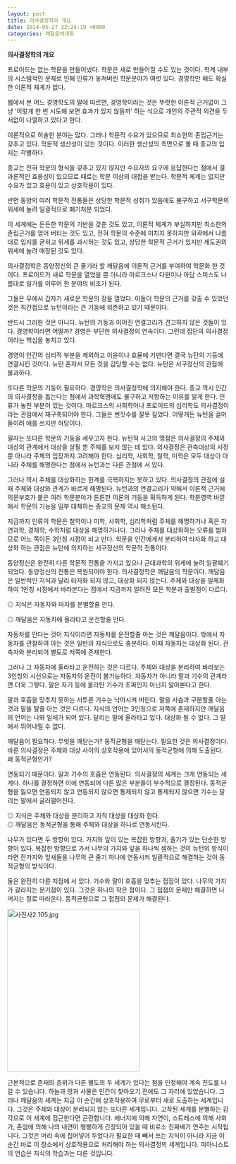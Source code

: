```yaml
---
layout: post
title: 의사결정학의 개요
date: 2014-05-27 22:24:19 +0900
categories: 깨달음의대화
---
```

**의사결정학의 개요**

  


프로이드는 없는 학문을 만들어냈다. 학문은 새로 만들어질 수도 있는 것이다. 학계 내부의 시스템적인 문제로 인해 인류가 놓쳐버린 학문분야가 여럿 있다. 경영학만 해도 확실한 이론적 체계가 없다. 

  


웹에서 본 어느 경영학도의 말에 따르면, 경영학이라는 것은 뚜렷한 이론적 근거없이 그냥 ‘이렇게 한 번 시도해 보면 효과가 있지 않을까’ 하는 식으로 개인의 주관적 의견을 두서없이 나열하고 있다고 한다. 

  


이론적으로 허술한 분야는 많다. 그러나 학문적 수요가 있으므로 최소한의 존립근거는 갖추고 있다. 학문적 생산성이 있는 것이다. 이러한 생산성의 측면으로 볼 때 종교의 입지는 각별하다. 

  


종교는 전혀 학문의 형식을 갖추고 있지 않지만 수요자의 요구에 응답한다는 점에서 결과론적인 효용성이 있으므로 때로는 학문 이상의 대접을 받는다. 학문적 체계는 없지만 수요가 있고 효용이 있고 상호작용이 있다. 

  


반면 동양의 여러 학문적 전통들은 상당한 학문적 성취가 있음에도 불구하고 서구학문의 위세에 눌려 일괄적으로 폐기처분 되었다.

  


이 세계에는 든든한 학문의 기반을 갖춘 것도 있고, 이론적 체계가 부실하지만 최소한의 존립근거를 얻어 버티는 것도 있고, 전혀 학문의 수준에 미치지 못하지만 외곽에서 나름대로 입지를 굳히고 위세를 과시하는 것도 있고, 상당한 학문적 근거가 있지만 제도권의 위세에 눌려 매장된 것도 있다. 

  


의사결정학은 동양정신의 큰 줄기라 할 깨달음에 이론적 근거를 부여하여 학문화 한 것이다. 프로이드가 새로 학문을 열었을 뿐 아니라 마르크스나 다윈이나 아담 스미스도 나름대로 일가를 이루어 한 분야의 비조가 된다. 

  


그들은 무에서 갑자기 새로운 학문의 장을 열었다. 이들이 학문의 근거를 갖출 수 있었던 것은 직간접으로 뉴턴이라는 큰 기둥에 의존하고 있기 때문이다. 

  


반드시 그러한 것은 아니다. 뉴턴의 기둥과 이어진 연결고리가 견고하지 않은 것들이 있다. 경영학이라면 어떨까? 경영은 부단한 의사결정의 연속이다. 그런데 집단의 의사결정이라는 핵심을 놓치고 있다. 

  


경영이 인간의 심리적 부분을 제외하고 이윤이나 효율에 기댄다면 결국 뉴턴의 기둥에 연결시킨 것이다. 뉴턴 혼자서 모든 것을 감당할 수는 없다. 뉴턴은 서구정신의 관점에 불과하다. 

  


또다른 학문의 기둥이 필요하다. 경영학은 의사결정학에 의지해야 한다. 종교 역시 인간의 의사결정을 돕는다는 점에서 과학혁명에도 불구하고 저항하는 이유를 알게 한다. 인류가 놓친 부분이 있는 것이다. 마르크스의 사회학이나 프로이드의 심리학도 의사결정이라는 관점에서 재구축되어야 한다. 그들은 번짓수를 잘못 짚었다. 어떻게든 뉴턴을 끌어들이려 애를 쓰지만 허당이다. 

  


필자는 또다른 학문의 기둥을 세우고자 한다. 뉴턴적 사고의 맹점은 의사결정의 주체와 대상의 관계에서 대상을 살필 뿐 주체를 보지 않는 데 있다. 의사결정은 관측대상의 사정 뿐 아니라 주체의 입장까지 고려해야 한다. 심리학, 사회학, 철학, 미학은 모두 대상이 아니라 주체를 해명한다는 점에서 뉴턴과는 다른 관점에 서 있다. 

  


그러나 역시 주체를 대상화하는 한계를 극복하지는 못하고 있다. 의사결정의 관점에 설때 주체와 대상와 관계가 바르게 해명된다. 뉴턴과의 연결고리가 약해서 이론적 근거에 의문부호가 붙은 여러 학문분야가 튼튼한 이론의 기둥을 획득하게 된다. 학문영역 바깥에서 학문의 기능을 일부 대체하는 종교의 문제 역시 해소된다. 

  


지금까지 인류의 학문은 철학이나 미학, 사회학, 심리학처럼 주체를 해명하거나 혹은 자연과학, 경제학, 수학처럼 대상을 해명하거나다. 그러나 주체를 대상화하는 오류를 범하므로 어느 쪽이든 3인칭 시점이 되고 만다. 학문을 인간에게서 분리하여 타자화 하고 대상화 하는 관점은 뉴턴에 의지하는 서구정신의 학문적 전통이다. 

  


동양정신은 완전히 다른 학문적 전통을 가지고 있으나 근대과학의 위세에 눌려 일괄폐기되었다. 동양정신의 전통은 복원되어야 한다. 의사결정학은 깨달음의 학문이다. 깨달음은 일반적인 지식과 달리 타자화 되지 않고, 대상화 되지 않는다. 주체와 대상을 일체화 하여 1인칭 시점에서 바라본다는 점에서 지금까지 알려진 모든 학문과 출발점이 다르다. 

  


◎ 지식은 자동차와 마차를 분별할줄 안다.  
      
◎ 깨달음은 자동차에 올라타고 운전할줄 안다.

  


자동차를 안다는 것이 지식이라면 자동차를 운전할줄 아는 것은 깨달음이다. 밖에서 자동차를 관찰하여 아는 것은 일반의 지식으로도 충분하다. 이때 자동차는 대상화 된다. 관측자와 분리되어 별도로 저쪽에 존재한다. 

  


그러나 그 자동차에 올라타고 운전하는 것은 다르다. 주체와 대상을 분리하여 바라보는 3인칭의 시선으로는 자동차의 운전이 불가능하다. 자동차가 아니라 말과 기수의 관계라면 더욱 그렇다. 말은 자기 등에 올라탄 기수가 초짜인지 아닌지 알아본다고 한다. 

  


말과 호흡을 맞추지 못하는 서투른 기수는 낙마시켜 버린다. 말을 사슴과 구분할줄 아는 것과 말을 탈줄 아는 것은 다르다. 지식의 언어는 3인칭으로 저쪽에 존재하지만 깨달음의 언어는 나와 일체가 되어 있다. 달리는 말에 올라타고 있다. 대상화 될 수 없다. 그 말에서 뛰어내릴 수 없다. 

  


깨달음이 필요하다. 무엇을 깨닫는가? 동적균형을 깨닫는다. 필요한 것은 의사결정이다. 바른 의사결정은 주체와 대상 사이의 상호작용에 있어서의 동적균형에 의해 도출된다. 왜 동적균형인가? 

  


연동되기 때문이다. 말과 기수의 호흡은 연동된다. 의사결정의 세계는 크게 연동되는 세계다. 하나를 결정하면 이에 연동되어 다른 많은 부분들이 부수적으로 결정된다. 동적균형을 잃으면 연동되지 않고 연동되지 않으면 통제되지 않고 통제되지 않으면 기수는 달리는 말에서 굴러떨어진다. 

  


◎ 지식은 주체와 대상을 분리하고 지적 대상을 대상화 한다.     
◎ 깨달음은 동적균형을 통해 주체와 대상을 하나로 연동시킨다. 

  


나무가 있다면 두 방향이 있다. 가지와 잎이 있는 복잡한 방향과, 줄기가 있는 단순한 방향이 있다. 복잡한 방향으로 가서 나무의 가지와 잎을 하나씩 셈하는 것이 뉴턴의 방식이라면 잔가지와 잎새들을 나무의 큰 줄기 하나에 연동시켜 일괄적으로 해결하는 것이 동적균형의 방식이다. 

  


둘은 완전히 다른 지점에 서 있다. 기수와 말이 호흡을 맞추는 접점이 있다. 나무의 가지가 갈라지는 분기점이 있다. 그것은 하나의 작은 점이다. 그 접점의 문제만 해결하면 나머지는 절로 따라온다. 동적균형으로 그 접점의 문제가 해결된다. 

  



  <img src="assets/attach/images/198/378/480/사진사2 105.jpg" alt="사진사2 105.jpg" width="300" height="368" /> 

  


근본적으로 존재의 층위가 다른 별도의 두 세계가 있다는 점을 인정해야 계속 진도를 나갈 수 있습니다. 하늘과 땅과 사물은 인간이 찾아오기 전에도 그 자리에 있었습니다. 그러나 깨달음의 세계는 지금 이 순간에 상호작용하여 무로부터 새로 도출하는 세계입니다. 그것은 주체와 대상이 분리되지 않는 또다른 세계입니다. 고착된 세계를 분별하는 감각으로 이 세계에 접근한다면 곤란합니다. 에너지에 의해 자연이, 스트레스에 의해 사회가, 존엄에 의해 나의 내면이 팽팽하게 긴장되어 있을 때 비로소 진짜배기 연주는 시작됩니다. 그것은 머리 속에 집어넣어 두었다가 필요한 때 빼서 쓰는 지식이 아니라 지금 이 순간 바로 이 장소에서 상호작용으로 처리해야 하는 의사결정의 세계입니다. 피아니스트의 연습은 지식의 학습과는 다른 것입니다.
